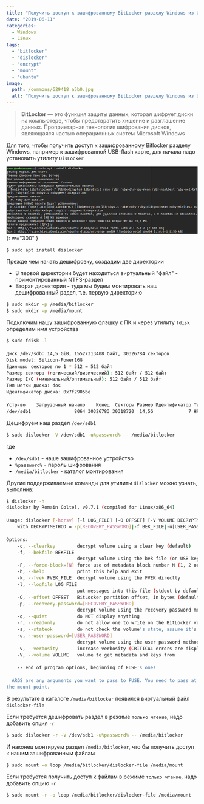 ```yaml
---
title: "Получить доступ к зашифрованному BitLocker разделу Windows из Ubuntu"
date: "2019-06-11"
categories: 
  - Windows
  - Linux
tags: 
  - "bitlocker"
  - "dislocker"
  - "encrypt"
  - "mount"
  - "ubuntu"
image:
  path: /commons/629418_a5b0.jpg
  alt: "Получить доступ к зашифрованному BitLocker разделу Windows из Ubuntu"
---
```


> **BitLocker** — это функция защиты данных, которая шифрует диски на компьютере, чтобы предотвратить хищение и разглашение данных. Проприетарная технология шифрования дисков, являющаяся частью операционных систем Microsoft Windows

Для того, чтобы получить доступ к зашифрованному Bitlocker разделу Windows, например к зашифрованной USB-flash карте, для начала надо установить утилиту `DisLocker`

![](/assets/img/posts/2019/06/11/wp_bitlocker_1.png){: w="300" }

```sh
$ sudo apt install dislocker
```

Прежде чем начать дешифровку, создадим две директории

- В первой директории будет находиться виртуальный "файл" - примонтированный NTFS-раздел
- Вторая директория - туда мы будем монтировать наш дешифрованный радел, т.е. первую директорию

```sh
$ sudo mkdir -p /media/bitlocker
$ sudo mkdir -p /media/mount
```

Подключим нашу зашифрованную флэшку к ПК и через утилиту `fdisk` определим имя устройства

```sh
$ sudo fdisk -l

Диск /dev/sdb: 14,5 GiB, 15527313408 байт, 30326784 секторов
Disk model: Silicon-Power16G
Единицы: секторов по 1 * 512 = 512 байт
Размер сектора (логический/физический): 512 байт / 512 байт
Размер I/O (минимальный/оптимальный): 512 байт / 512 байт
Тип метки диска: dos
Идентификатор диска: 0x7f2905be

Устр-во    Загрузочный начало    Конец  Секторы Размер Идентификатор Тип
/dev/sdb1                8064 30326783 30318720  14,5G             7 HPFS/NTFS/exFAT
```

Дешифруем наш раздел `/dev/sdb1`

```sh
$ sudo dislocker -V /dev/sdb1 -u%password% -- /media/bitlocker
```

где
- `/dev/sdb1` - наше зашифрованное устройство
- `%password%` - пароль шифрования
- `/media/bitlocker` - каталог монтирования


Другие поддерживаемые команды для утилиты `dislocker` можно узнать, выполнив:

```sh
$ dislocker -h
dislocker by Romain Coltel, v0.7.1 (compiled for Linux/x86_64)

Usage: dislocker [-hqrsv] [-l LOG_FILE] [-O OFFSET] [-V VOLUME DECRYPTMETHOD -F[N]] [-- ARGS...]
    with DECRYPTMETHOD = -p[RECOVERY_PASSWORD]|-f BEK_FILE|-u[USER_PASSWORD]|-k FVEK_FILE|-c

Options:
    -c, --clearkey        decrypt volume using a clear key (default)
    -f, --bekfile BEKFILE
                          decrypt volume using the bek file (on USB key)
    -F, --force-block=[N] force use of metadata block number N (1, 2 or 3)
    -h, --help            print this help and exit
    -k, --fvek FVEK_FILE  decrypt volume using the FVEK directly
    -l, --logfile LOG_FILE
                          put messages into this file (stdout by default)
    -O, --offset OFFSET   BitLocker partition offset, in bytes (default is 0)
    -p, --recovery-password=[RECOVERY_PASSWORD]
                          decrypt volume using the recovery password method
    -q, --quiet           do NOT display anything
    -r, --readonly        do not allow one to write on the BitLocker volume
    -s, --stateok         do not check the volume's state, assume it's ok to mount it
    -u, --user-password=[USER_PASSWORD]
                          decrypt volume using the user password method
    -v, --verbosity       increase verbosity (CRITICAL errors are displayed by default)
    -V, --volume VOLUME   volume to get metadata and keys from

    -- end of program options, beginning of FUSE's ones

  ARGS are any arguments you want to pass to FUSE. You need to pass at least
the mount-point.
```

В результате в каталоге `/media/bitlocker` появился виртуальный файл `dislocker-file`

Если требуется дешифровать раздел в режиме `только чтение`, надо добавить опция `-r`

```sh
$ sudo dislocker -r -V /dev/sdb1 -u%password% -- /media/bitlocker
```

И наконец монтируем раздел `/media/bitlocker`, что бы получить доступ к нашим зашифрованным файлам

```sh
$ sudo mount -o loop /media/bitlocker/dislocker-file /media/mount
```

Если требуется получить доступ к файлам в режиме `только чтение`, надо добавить опцию `-r`

```sh
$ sudo mount -r -o loop /media/bitlocker/dislocker-file /media/mount
```